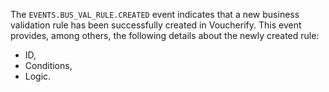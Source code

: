 The `EVENTS.BUS_VAL_RULE.CREATED` event indicates that a new business validation rule has been successfully created in Voucherify. This event provides, among others, the following details about the newly created rule:
- ID,
- Conditions,
- Logic.